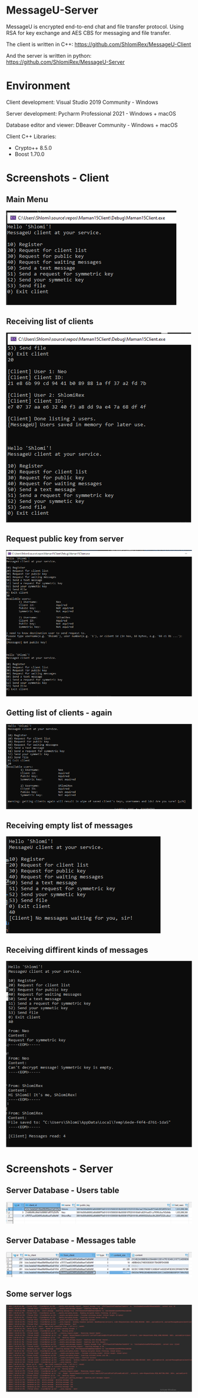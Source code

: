 # MessageU-Server
 
MessageU is encrypted end-to-end chat and file transfer protocol. Using RSA for key exchange and AES CBS for messaging and file transfer.

The client is written in C++:
https://github.com/ShlomiRex/MessageU-Client

And the server is written in python:
https://github.com/ShlomiRex/MessageU-Server

# Environment

Client development: Visual Studio 2019 Community - Windows

Server development: Pycharm Professional 2021 - Windows + macOS

Database editor and viewer: DBeaver Community - Windows + macOS

Client C++ Libraries:

* Crypto++ 8.5.0
* Boost 1.70.0

# Screenshots - Client
## Main Menu
![Main Menu](README/Client/main_menu.png)

## Receiving list of clients
![Receiving list of clients](README/Client/receiving_list_of_clients.png)

## Request public key from server
![Request public key from server](README/Client/request_public_key_from_server.png)

## Getting list of clients - again
![Getting list of clients - again](README/Client/getting_list_of_clients_again.png)

## Receiving empty list of messages
![Receiving empty list of messages](README/Client/receiving_empty_list_of_messages.png)

## Receiving diffirent kinds of messages
![Receiving diffirent kinds of messages](README/Client/receiving_diffirent_kinds_of_messages.png)

# Screenshots - Server
## Server Database - Users table
![Database - Users table](README/Server/Database/users.png)

## Server Database - Messages table
![Database - Messages table](README/Server/Database/messages.png)

## Some server logs
![Some server logs](README/Server/logs.png)
